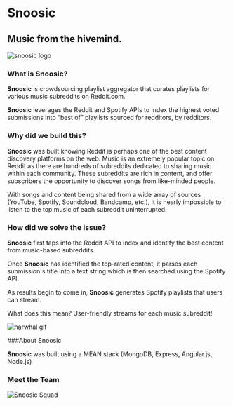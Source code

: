 # Snoosic
## Music from the hivemind. 

![snoosic logo](http://i.imgur.com/F2VbfbF.png)

### What is Snoosic?

**Snoosic** is crowdsourcing playlist aggregator that curates playlists for various music subreddits on Reddit.com. 

**Snoosic** leverages the Reddit and Spotify APIs to index the highest voted submissions into “best of” playlists sourced for redditors, by redditors.

### Why did we build this? 

**Snoosic** was built knowing Reddit is perhaps one of the best content discovery platforms on the web. Music is an extremely popular topic on Reddit as there are hundreds of subreddits dedicated to sharing music within each community. These subreddits are rich in content, and offer subscribers the opportunity to discover songs from like-minded people. 

With songs and content being shared from a wide array of sources (YouTube, Spotify, Soundcloud, Bandcamp, etc.), it is nearly impossible to listen to the top music of each subreddit uninterrupted. 

### How did we solve the issue?

**Snoosic** first taps into the Reddit API to index and identify the best content from music-based subreddits. 

Once **Snoosic** has identified the top-rated content, it parses each submission's title into a text string which is then searched using the Spotify API. 

As results begin to come in, **Snoosic** generates Spotify playlists that users can stream. 

What does this mean? User-friendly streams for each music subreddit! 

![narwhal gif](http://i.imgur.com/Chl0i.gif)

###About Snoosic

**Snoosic** was built using a MEAN stack (MongoDB, Express, Angular.js, Node.js)

### Meet the Team

![Snoosic Squad](http://i.imgur.com/EnEeCGl.png)
